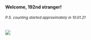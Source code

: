 #### Welcome, 192nd stranger!

###### <sup>P.S. counting started approximately in 10.01.21</sup>

<img src="https://kraftwerk28.pp.ua/vcnt.png"></img>
